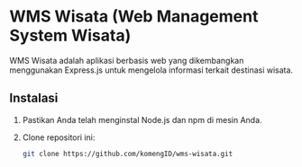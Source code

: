 # WMS Wisata (Web Management System Wisata)

WMS Wisata adalah aplikasi berbasis web yang dikembangkan menggunakan Express.js untuk mengelola informasi terkait destinasi wisata.

## Instalasi

1. Pastikan Anda telah menginstal Node.js dan npm di mesin Anda.

2. Clone repositori ini:

   ```bash
   git clone https://github.com/komengID/wms-wisata.git
